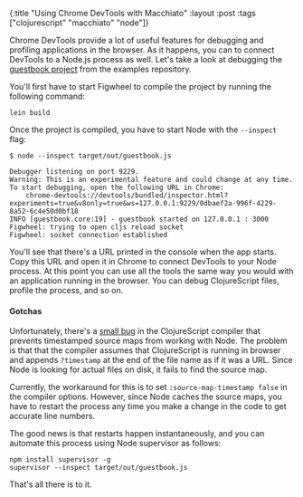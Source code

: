 {:title "Using Chrome DevTools with Macchiato"
 :layout :post
 :tags ["clojurescript" "macchiato" "node"]}

Chrome DevTools provide a lot of useful features for debugging and profiling applications in the browser. As it happens, you can to connect DevTools to a Node.js process as well. Let's take a look at debugging the [guestbook project](https://github.com/macchiato-framework/examples/tree/master/guestbook) from the examples repository.

You'll first have to start Figwheel to compile the project by running the following command:

```
lein build
```

Once the project is compiled, you have to start Node with the `--inspect` flag:

```
$ node --inspect target/out/guestbook.js

Debugger listening on port 9229.
Warning: This is an experimental feature and could change at any time.
To start debugging, open the following URL in Chrome:
    chrome-devtools://devtools/bundled/inspector.html?experiments=true&v8only=true&ws=127.0.0.1:9229/0dbaef2a-996f-4229-8a52-6c4e50d0bf18
INFO [guestbook.core:19] - guestbook started on 127.0.0.1 : 3000
Figwheel: trying to open cljs reload socket
Figwheel: socket connection established
```

You'll see that there's a URL printed in the console when the app starts. Copy this URL and open it in Chrome to connect DevTools to your Node process. At this point you can use all the tools the same way you would with an application running in the browser. You can debug ClojureScript files, profile the process, and so on.

#### Gotchas

Unfortunately, there's a [small bug](http://dev.clojure.org/jira/browse/CLJS-1864) in the ClojureScript compiler that prevents timestamped source maps from working with Node. The problem is that that the compiler assumes that ClojureScript is running in browser and appends `?timestamp` at the end of the file name as if it was a URL. Since Node is looking for actual files on disk, it fails to find the source map.

Currently, the workaround for this is to set `:source-map-timestamp false` in the compiler options. However, since Node caches the source maps, you have to restart the process any time you make a change in the code to get accurate line numbers.

The good news is that restarts happen instantaneously, and you can automate this process using Node supervisor as follows:

```
npm install supervisor -g
supervisor --inspect target/out/guestbook.js
```

That's all there is to it.
